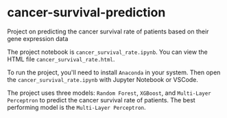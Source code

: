 # cancer-survival-prediction
Project on predicting the cancer survival rate of patients based on their gene expression data

The project notebook is `cancer_survival_rate.ipynb`. You can view the HTML file `cancer_survival_rate.html`.

To run the project, you'll need to install `Anaconda` in your system. Then open the `cancer_survival_rate.ipynb` with Jupyter Notebook or VSCode.

The project uses three models: `Random Forest`, `XGBoost`, and `Multi-Layer Perceptron` to predict the cancer survival rate of patients. The best performing model is the `Multi-Layer Perceptron`.
